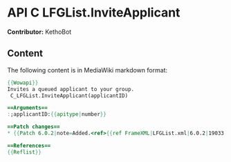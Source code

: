 # API C LFGList.InviteApplicant

**Contributor:** KethoBot

## Content

The following content is in MediaWiki markdown format:

```mediawiki
{{Wowapi}}
Invites a queued applicant to your group.
 C_LFGList.InviteApplicant(applicantID)

==Arguments==
:;applicantID:{{apitype|number}}

==Patch changes==
* {{Patch 6.0.2|note=Added.<ref>{{ref FrameXML|LFGList.xml|6.0.2|19033|281|20141014}}</ref>}}

==References==
{{Reflist}}
```